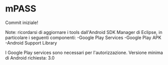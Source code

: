 mPASS
=====

Commit iniziale!

Note: ricordarsi di aggiornare i tools dall'Android SDK Manager di Eclipse, in particolare i seguenti componenti:
      -Google Play Services
      -Google Play APK
      -Android Support Library

I Google Play services sono necessari per l'autorizzazione.
Versione minima di Android richiesta: 3.0
